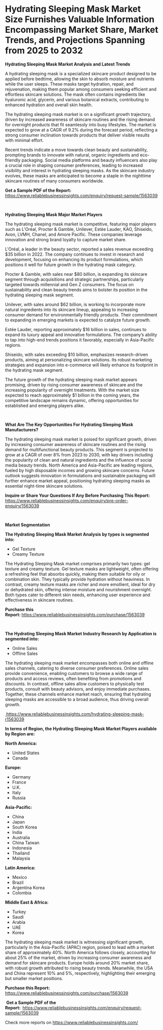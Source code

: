 <p><h1>Hydrating Sleeping Mask Market Size Furnishes Valuable Information Encompassing Market Share, Market Trends, and Projections Spanning from 2025 to 2032</h1></p><p><strong>Hydrating Sleeping Mask Market Analysis and Latest Trends</strong></p>
<p><p>A hydrating sleeping mask is a specialized skincare product designed to be applied before bedtime, allowing the skin to absorb moisture and nutrients while the user sleeps. These masks target hydration, repair, and rejuvenation, making them popular among consumers seeking efficient and effortless skincare solutions. The mask often contains ingredients like hyaluronic acid, glycerin, and various botanical extracts, contributing to enhanced hydration and overall skin health.</p><p>The hydrating sleeping mask market is on a significant growth trajectory, driven by increased awareness of skincare routines and the rising demand for overnight products that fit seamlessly into busy lifestyles. The market is expected to grow at a CAGR of 9.2% during the forecast period, reflecting a strong consumer inclination towards products that deliver visible results with minimal effort.</p><p>Recent trends indicate a move towards clean beauty and sustainability, prompting brands to innovate with natural, organic ingredients and eco-friendly packaging. Social media platforms and beauty influencers also play a crucial role in shaping consumer preferences, leading to increased visibility and interest in hydrating sleeping masks. As the skincare industry evolves, these masks are anticipated to become a staple in the nighttime skincare routines of many consumers worldwide.</p></p>
<p><strong>Get a Sample PDF of the Report:&nbsp;</strong> <a href="https://www.reliablebusinessinsights.com/enquiry/request-sample/1563039?utm_campaign=3323&utm_medium=2&utm_source=Github&utm_content=ia&utm_term=05042025&utm_id=hydrating-sleeping-mask">https://www.reliablebusinessinsights.com/enquiry/request-sample/1563039</a></p>
<p>&nbsp;</p>
<p><strong>Hydrating Sleeping Mask Major Market Players</strong></p>
<p><p>The hydrating sleeping mask market is competitive, featuring major players such as L'Oréal, Procter & Gamble, Unilever, Estée Lauder, KAO, Shiseido, Avon, LVMH, Chanel, and Amore Pacific. These companies leverage innovation and strong brand loyalty to capture market share.</p><p>L'Oréal, a leader in the beauty sector, reported a sales revenue exceeding $35 billion in 2022. The company continues to invest in research and development, focusing on enhancing its product formulations, which positions it well for future growth in the hydrating mask category.</p><p>Procter & Gamble, with sales near $80 billion, is expanding its skincare segment through acquisitions and strategic partnerships, particularly targeted towards millennial and Gen Z consumers. The focus on sustainability and clean beauty trends aims to bolster its position in the hydrating sleeping mask segment.</p><p>Unilever, with sales around $62 billion, is working to incorporate more natural ingredients into its skincare lineup, appealing to increasing consumer demand for environmentally friendly products. Their commitment to expanding in emerging markets is expected to catalyze future growth.</p><p>Estée Lauder, reporting approximately $16 billion in sales, continues to expand its luxury appeal and innovative formulations. The company’s ability to tap into high-end trends positions it favorably, especially in Asia-Pacific regions.</p><p>Shiseido, with sales exceeding $10 billion, emphasizes research-driven products, aiming at personalizing skincare solutions. Its robust marketing strategies and expansion into e-commerce will likely enhance its footprint in the hydrating mask segment.</p><p>The future growth of the hydrating sleeping mask market appears promising, driven by rising consumer awareness of skincare and the increasing popularity of overnight treatments. With the market size expected to reach approximately $1 billion in the coming years, the competitive landscape remains dynamic, offering opportunities for established and emerging players alike.</p></p>
<p>&nbsp;</p>
<p><strong>What Are The Key Opportunities For Hydrating Sleeping Mask Manufacturers?</strong></p>
<p><p>The hydrating sleeping mask market is poised for significant growth, driven by increasing consumer awareness of skincare routines and the rising demand for multifunctional beauty products. This segment is projected to grow at a CAGR of over 8% from 2023 to 2030, with key drivers including the popularity of clean and natural ingredients and the influence of social media beauty trends. North America and Asia-Pacific are leading regions, fueled by high disposable incomes and growing skincare concerns. Future outlook suggests innovation in formulations and sustainable packaging will further enhance market appeal, positioning hydrating sleeping masks as essential night-time skincare solutions.</p></p>
<p><strong>Inquire or Share Your Questions If Any Before Purchasing This Report:</strong> <a href="https://www.reliablebusinessinsights.com/enquiry/pre-order-enquiry/1563039?utm_campaign=3323&utm_medium=2&utm_source=Github&utm_content=ia&utm_term=05042025&utm_id=hydrating-sleeping-mask">https://www.reliablebusinessinsights.com/enquiry/pre-order-enquiry/1563039</a></p>
<p>&nbsp;</p>
<p><strong>Market Segmentation</strong></p>
<p><strong>The Hydrating Sleeping Mask Market Analysis by types is segmented into:</strong></p>
<p><ul><li>Gel Texture</li><li>Creamy Texture</li></ul></p>
<p><p>The Hydrating Sleeping Mask market comprises primarily two types: gel texture and creamy texture. Gel texture masks are lightweight, often offering a refreshing feel that absorbs quickly, making them suitable for oily or combination skin. They typically provide hydration without heaviness. In contrast, creamy texture masks are richer and more emollient, ideal for dry or dehydrated skin, offering intense moisture and nourishment overnight. Both types cater to different skin needs, enhancing user experience and effectiveness in skincare routines.</p></p>
<p><strong>Purchase this Report:&nbsp;</strong><a href="https://www.reliablebusinessinsights.com/purchase/1563039?utm_campaign=3323&utm_medium=2&utm_source=Github&utm_content=ia&utm_term=05042025&utm_id=hydrating-sleeping-mask">https://www.reliablebusinessinsights.com/purchase/1563039</a></p>
<p>&nbsp;</p>
<p><strong>The Hydrating Sleeping Mask Market Industry Research by Application is segmented into:</strong></p>
<p><ul><li>Online Sales</li><li>Offline Sales</li></ul></p>
<p><p>The hydrating sleeping mask market encompasses both online and offline sales channels, catering to diverse consumer preferences. Online sales provide convenience, enabling customers to browse a wide range of products and access reviews, often benefiting from promotions and discounts. In contrast, offline sales allow customers to physically test products, consult with beauty advisors, and enjoy immediate purchases. Together, these channels enhance market reach, ensuring that hydrating sleeping masks are accessible to a broad audience, thus driving overall growth.</p></p>
<p><a href="https://www.reliablebusinessinsights.com/hydrating-sleeping-mask-r1563039?utm_campaign=3323&utm_medium=2&utm_source=Github&utm_content=ia&utm_term=05042025&utm_id=hydrating-sleeping-mask">&nbsp;https://www.reliablebusinessinsights.com/hydrating-sleeping-mask-r1563039</a></p>
<p><strong>In terms of Region, the Hydrating Sleeping Mask Market Players available by Region are:</strong></p>
<p>
    <p> <strong> North America: </strong>
        <ul>
            <li>United States</li>
            <li>Canada</li>
        </ul>
        </p> 
    <p> <strong> Europe: </strong>
        <ul>
            <li>Germany</li>
            <li>France</li>
            <li>U.K.</li>
            <li>Italy</li>
            <li>Russia</li>
        </ul>
        </p> 
    <p> <strong> Asia-Pacific: </strong>
        <ul>
            <li>China</li>
            <li>Japan</li>
            <li>South Korea</li>
            <li>India</li>
            <li>Australia</li>
            <li>China Taiwan</li>
            <li>Indonesia</li>
            <li>Thailand</li>
            <li>Malaysia</li>
        </ul>
        </p> 
    <p> <strong> Latin America: </strong>
        <ul>
            <li>Mexico</li>
            <li>Brazil</li>
            <li>Argentina Korea</li>
            <li>Colombia</li>
        </ul>
        </p> 
    <p> <strong> Middle East & Africa: </strong>
        <ul>
            <li>Turkey</li>
            <li>Saudi</li>
            <li>Arabia</li>
            <li>UAE</li>
            <li>Korea</li>
        </ul>
    </p>
    </p>
<p><p>The hydrating sleeping mask market is witnessing significant growth, particularly in the Asia-Pacific (APAC) region, poised to lead with a market share of approximately 40%. North America follows closely, accounting for about 25% of the market, driven by increasing consumer awareness and demand for skincare products. Europe holds around 20% market share, with robust growth attributed to rising beauty trends. Meanwhile, the USA and China represent 10% and 5%, respectively, highlighting their emerging but smaller market positions.</p></p>
<p><strong>Purchase this Report: </strong><a href="https://www.reliablebusinessinsights.com/purchase/1563039?utm_campaign=3323&utm_medium=2&utm_source=Github&utm_content=ia&utm_term=05042025&utm_id=hydrating-sleeping-mask">https://www.reliablebusinessinsights.com/purchase/1563039</a></p>
<p>&nbsp;<strong>Get a Sample PDF of the Report:&nbsp;&nbsp;</strong><a href="https://www.reliablebusinessinsights.com/enquiry/request-sample/1563039?utm_campaign=3323&utm_medium=2&utm_source=Github&utm_content=ia&utm_term=05042025&utm_id=hydrating-sleeping-mask">https://www.reliablebusinessinsights.com/enquiry/request-sample/1563039</a></p>
<p><strong></strong></p>
<p>Check more reports on <a href="https://www.reliablebusinessinsights.com/?utm_campaign=3323&utm_medium=2&utm_source=Github&utm_content=ia&utm_term=05042025&utm_id=hydrating-sleeping-mask">https://www.reliablebusinessinsights.com/</a></p>